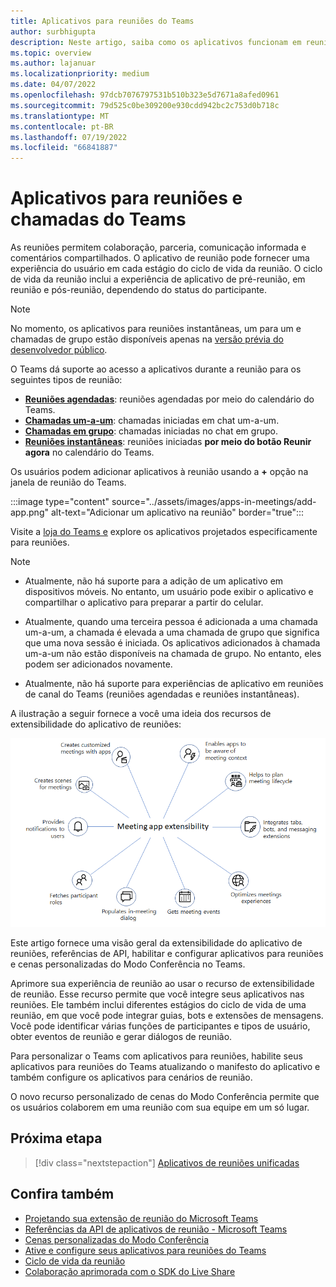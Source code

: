 ```yaml
---
title: Aplicativos para reuniões do Teams
author: surbhigupta
description: Neste artigo, saiba como os aplicativos funcionam em reuniões do Microsoft Teams com base na extensibilidade de aplicativos e funções de usuário e participantes.
ms.topic: overview
ms.author: lajanuar
ms.localizationpriority: medium
ms.date: 04/07/2022
ms.openlocfilehash: 97dcb7076797531b510b323e5d7671a8afed0961
ms.sourcegitcommit: 79d525c0be309200e930cdd942bc2c753d0b718c
ms.translationtype: MT
ms.contentlocale: pt-BR
ms.lasthandoff: 07/19/2022
ms.locfileid: "66841887"
---
```

# <a name="apps-for-teams-meetings-and-calls"></a>Aplicativos para reuniões e chamadas do Teams

As reuniões permitem colaboração, parceria, comunicação informada e comentários compartilhados. O aplicativo de reunião pode fornecer uma experiência do usuário em cada estágio do ciclo de vida da reunião. O ciclo de vida da reunião inclui a experiência de aplicativo de pré-reunião, em reunião e pós-reunião, dependendo do status do participante.

> [!Note]
>
> No momento, os aplicativos para reuniões instantâneas, um para um e chamadas de grupo estão disponíveis apenas na [versão prévia do desenvolvedor público](~/resources/dev-preview/developer-preview-intro.md).

O Teams dá suporte ao acesso a aplicativos durante a reunião para os seguintes tipos de reunião:

* [**Reuniões agendadas**](https://support.microsoft.com/office/schedule-a-meeting-in-teams-943507a9-8583-4c58-b5d2-8ec8265e04e5#ID0EFBD=Desktop): reuniões agendadas por meio do calendário do Teams.
* [**Chamadas um-a-um**](https://support.microsoft.com/office/start-a-call-from-a-chat-in-teams-f5138c9d-df4c-43d8-9cf6-53400c1a7798): chamadas iniciadas em chat um-a-um.
* [**Chamadas em grupo**](https://support.microsoft.com/office/start-a-call-from-a-chat-in-teams-f5138c9d-df4c-43d8-9cf6-53400c1a7798): chamadas iniciadas no chat em grupo.
* [**Reuniões instantâneas**](https://support.microsoft.com/office/start-an-instant-meeting-in-teams-ff95e53f-8231-4739-87fa-00b9723f4ef5): reuniões iniciadas **por meio do botão Reunir agora** no calendário do Teams.

Os usuários podem adicionar aplicativos à reunião usando a **+** opção na janela de reunião do Teams.

:::image type="content" source="../assets/images/apps-in-meetings/add-app.png" alt-text="Adicionar um aplicativo na reunião" border="true":::

Visite a [loja do Teams e](https://go.microsoft.com/fwlink/p/?LinkID=2183121) explore os aplicativos projetados especificamente para reuniões.

> [!Note]
>
> * Atualmente, não há suporte para a adição de um aplicativo em dispositivos móveis. No entanto, um usuário pode exibir o aplicativo e compartilhar o aplicativo para preparar a partir do celular.
>
> * Atualmente, quando uma terceira pessoa é adicionada a uma chamada um-a-um, a chamada é elevada a uma chamada de grupo que significa que uma nova sessão é iniciada. Os aplicativos adicionados à chamada um-a-um não estão disponíveis na chamada de grupo. No entanto, eles podem ser adicionados novamente.
>
> * Atualmente, não há suporte para experiências de aplicativo em reuniões de canal do Teams (reuniões agendadas e reuniões instantâneas).

A ilustração a seguir fornece a você uma ideia dos recursos de extensibilidade do aplicativo de reuniões:

![Extensibilidade do aplicativo de reunião](../assets/images/apps-in-meetings/meetingappextensibility.png)

Este artigo fornece uma visão geral da extensibilidade do aplicativo de reuniões, referências de API, habilitar e configurar aplicativos para reuniões e cenas personalizadas do Modo Conferência no Teams.

Aprimore sua experiência de reunião ao usar o recurso de extensibilidade de reunião. Esse recurso permite que você integre seus aplicativos nas reuniões. Ele também inclui diferentes estágios do ciclo de vida de uma reunião, em que você pode integrar guias, bots e extensões de mensagens. Você pode identificar várias funções de participantes e tipos de usuário, obter eventos de reunião e gerar diálogos de reunião.

Para personalizar o Teams com aplicativos para reuniões, habilite seus aplicativos para reuniões do Teams atualizando o manifesto do aplicativo e também configure os aplicativos para cenários de reunião.

O novo recurso personalizado de cenas do Modo Conferência permite que os usuários colaborem em uma reunião com sua equipe em um só lugar.

## <a name="next-step"></a>Próxima etapa

> [!div class="nextstepaction"]
> [Aplicativos de reuniões unificadas](meeting-app-extensibility.md)

## <a name="see-also"></a>Confira também

* [Projetando sua extensão de reunião do Microsoft Teams](~/apps-in-teams-meetings/design/designing-apps-in-meetings.md)
* [Referências da API de aplicativos de reunião - Microsoft Teams](~/apps-in-teams-meetings/api-references.md)
* [Cenas personalizadas do Modo Conferência](~/apps-in-teams-meetings/teams-together-mode.md)
* [Ative e configure seus aplicativos para reuniões do Teams](~/apps-in-teams-meetings/enable-and-configure-your-app-for-teams-meetings.md)
* [Ciclo de vida da reunião](meeting-app-extensibility.md#meeting-lifecycle)
* [Colaboração aprimorada com o SDK do Live Share](teams-live-share-overview.md)
